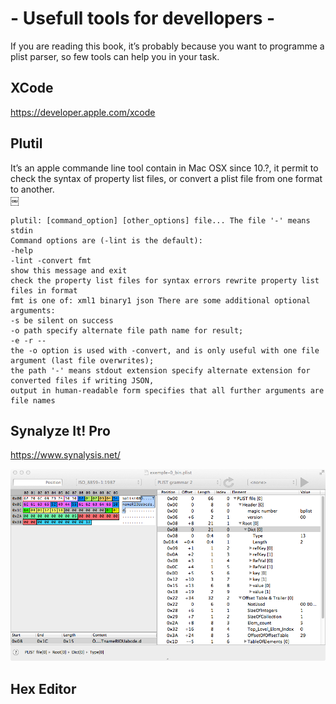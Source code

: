 # - Usefull tools for devellopers -


If you are reading this book, it’s probably because you want to programme a plist parser, so few tools can help you in your task.

XCode
----

<https://developer.apple.com/xcode>



Plutil
----

It’s an apple commande line tool contain in Mac OSX since 10.?, it permit to check the syntax of
property list files, or convert a plist file from one format to another.   
￼

    plutil: [command_option] [other_options] file... The file '-' means stdin
    Command options are (-lint is the default):
    -help
    -lint -convert fmt
    show this message and exit
    check the property list files for syntax errors rewrite property list files in format
    fmt is one of: xml1 binary1 json There are some additional optional arguments:
    -s be silent on success
    -o path specify alternate file path name for result;
    -e -r --
    the -o option is used with -convert, and is only useful with one file argument (last file overwrites);
    the path '-' means stdout extension specify alternate extension for converted files if writing JSON,
    output in human-readable form specifies that all further arguments are file names


Synalyze It! Pro
----
<https://www.synalysis.net/>

![SynalyzeIt](https://raw.githubusercontent.com/yzEric/Binary-Plist/master/Ressources/SynalyzeIt.png)




Hex Editor
----




